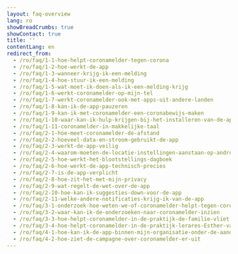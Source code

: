 ```yaml
---
layout: faq-overview
lang: ro
showBreadCrumbs: true
showContact: true
title: ''
contentLang: en
redirect_from: 
  - /ro/faq/1-1-hoe-helpt-coronamelder-tegen-corona
  - /ro/faq/1-2-hoe-werkt-de-app
  - /ro/faq/1-3-wanneer-krijg-ik-een-melding
  - /ro/faq/1-4-hoe-stuur-ik-een-melding
  - /ro/faq/1-5-wat-moet-ik-doen-als-ik-een-melding-krijg
  - /ro/faq/1-6-werkt-coronamelder-op-mijn-tel
  - /ro/faq/1-7-werkt-coronamelder-ook-met-apps-uit-andere-landen
  - /ro/faq/1-8-kan-ik-de-app-pauzeren
  - /ro/faq/1-9-kan-ik-met-coronamelder-een-coronabewijs-maken
  - /ro/faq/1-10-waar-kan-ik-hulp-krijgen-bij-het-installeren-van-de-app
  - /ro/faq/1-11-coronamelder-in-makkelijke-taal
  - /ro/faq/2-1-hoe-meet-coronamelder-de-afstand
  - /ro/faq/2-2-hoeveel-data-en-stroom-gebruikt-de-app
  - /ro/faq/2-3-werkt-de-app-veilig
  - /ro/faq/2-4-waarom-moeten-de-locatie-instellingen-aanstaan-op-android
  - /ro/faq/2-5-hoe-werkt-het-blootstellings-dagboek
  - /ro/faq/2-6-hoe-werkt-de-app-technisch-precies
  - /ro/faq/2-7-is-de-app-verplicht
  - /ro/faq/2-8-hoe-zit-het-met-mijn-privacy
  - /ro/faq/2-9-wat-regelt-de-wet-over-de-app
  - /ro/faq/2-10-hoe-kan-ik-suggesties-down-voor-de-app
  - /ro/faq/2-11-welke-andere-notificaties-krijg-ik-van-de-app
  - /ro/faq/3-1-onderzoek-hoe-weten-we-of-coronamelder-helpt-tegen-corona
  - /ro/faq/3-2-waar-kan-ik-de-onderzoeken-naar-coronamelder-inzien
  - /ro/faq/3-3-hoe-helpt-coronamelder-in-de-praktijk-de-familie-vliet
  - /ro/faq/3-4-hoe-helpt-coronamelder-in-de-praktijk-lerares-Esther-van-Gorkum
  - /ro/faq/4-1-hoe-kan-ik-de-app-binnen-mijn-organisatie-onder-de-aandacht-brengen
  - /ro/faq/4-2-hoe-ziet-de-campagne-over-coronamelder-er-uit
---
```

